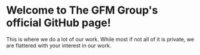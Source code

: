 # Welcome to The GFM Group's official GitHub page!
This is where we do a lot of our work. While most if not all of it is private, we are flattered with your interest in our work.
